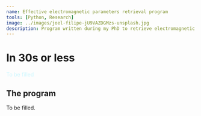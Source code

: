 ```yaml
---
name: Effective electromagnetic parameters retrieval program
tools: [Python, Research]
image: ../images/joel-filipe-jU9VAZDGMzs-unsplash.jpg
description: Program written during my PhD to retrieve electromagnetic parameters from material simulations.
---
```


# In 30s or less
<div style="color: #CCF7FE">
To be filled
</div>

## The program

To be filled.
